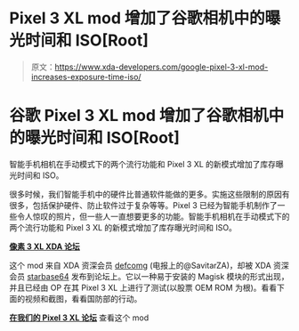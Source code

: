 # Pixel 3 XL mod 增加了谷歌相机中的曝光时间和 ISO[Root]

> 原文：<https://www.xda-developers.com/google-pixel-3-xl-mod-increases-exposure-time-iso/>

# 谷歌 Pixel 3 XL mod 增加了谷歌相机中的曝光时间和 ISO[Root]

智能手机相机在手动模式下的两个流行功能和 Pixel 3 XL 的新模式增加了库存曝光时间和 ISO。

很多时候，我们智能手机中的硬件比普通软件能做的更多。实施这些限制的原因有很多，包括保护硬件、防止软件过于复杂等等。Pixel 3 已经为智能手机制作了一些令人惊叹的照片，但一些人一直想要更多的功能。智能手机相机在手动模式下的两个流行功能和 Pixel 3 XL 的新模式增加了库存曝光时间和 ISO。

[**像素 3 XL XDA 论坛**](https://forum.xda-developers.com/pixel-3-xl)

这个 mod 来自 XDA 资深会员 [defcomg](https://forum.xda-developers.com/member.php?u=377973) (电报上的@SavitarZA)，却被 XDA 资深会员 [starbase64](https://forum.xda-developers.com/member.php?u=456666) 发布到论坛上。它以一种易于安装的 Magisk 模块的形式出现，并且已经由 OP 在其 Pixel 3 XL 上进行了测试(以股票 OEM ROM 为根)。看看下面的视频和截图，看看国防部的行动。

[**在我们的 Pixel 3 XL 论坛**](https://forum.xda-developers.com/pixel-3-xl/themes/google-camera-driver-mod-t3884462) 查看这个 mod